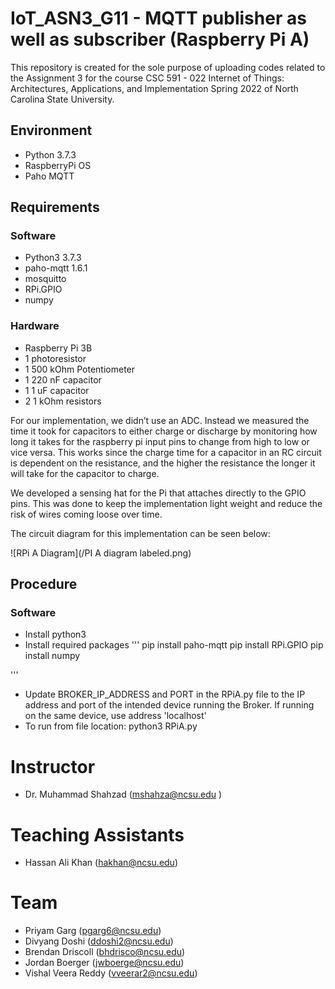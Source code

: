 # IoT_ASN3_G11 - MQTT publisher as well as subscriber (Raspberry Pi A)

This repository is created for the sole purpose of uploading codes related to the Assignment 3 for the course CSC 591 - 022 Internet of Things: Architectures, Applications, and Implementation Spring 2022 of North Carolina State University.

## Environment
- Python 3.7.3
- RaspberryPi OS
- Paho MQTT

## Requirements
### Software
- Python3 3.7.3
- paho-mqtt 1.6.1
- mosquitto
- RPi.GPIO
- numpy

### Hardware
- Raspberry Pi 3B
- 1 photoresistor
- 1 500 kOhm Potentiometer
- 1 220 nF capacitor
- 1 1 uF capacitor
- 2 1 kOhm resistors


For our implementation, we didn’t use an ADC. Instead we measured the time it took for capacitors to either charge or discharge by monitoring how long it takes for the raspberry pi input pins to change from high to low or vice versa. This works since the charge time for a capacitor in an RC circuit is dependent on the resistance, and the higher the resistance the longer it will take for the capacitor to charge.

We developed a sensing hat for the Pi that attaches directly to the GPIO pins. This was done to keep the implementation light weight and reduce the risk of wires coming loose over time.

The circuit diagram for this implementation can be seen below:

![RPi A Diagram](/PI A diagram labeled.png)

## Procedure
### Software
- Install python3
- Install required packages
'''
pip install paho-mqtt
pip install RPi.GPIO
pip install numpy

'''
- Update BROKER_IP_ADDRESS and PORT in the RPiA.py file to the IP address and port of the intended device running the Broker. If running on the same device, use address 'localhost'
- To run from file location: python3 RPiA.py


# Instructor
- Dr. Muhammad Shahzad (mshahza@ncsu.edu )

# Teaching Assistants
- Hassan Ali Khan (hakhan@ncsu.edu)

# Team
- Priyam Garg (pgarg6@ncsu.edu)
- Divyang Doshi	(ddoshi2@ncsu.edu)
- Brendan Driscoll (bhdrisco@ncsu.edu)
- Jordan Boerger (jwboerge@ncsu.edu)
- Vishal Veera Reddy (vveerar2@ncsu.edu)
